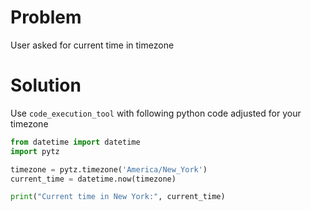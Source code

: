 # Problem
User asked for current time in timezone
# Solution
Use `code_execution_tool` with following python code adjusted for your timezone
~~~python
from datetime import datetime
import pytz

timezone = pytz.timezone('America/New_York')
current_time = datetime.now(timezone)

print("Current time in New York:", current_time)
~~~
